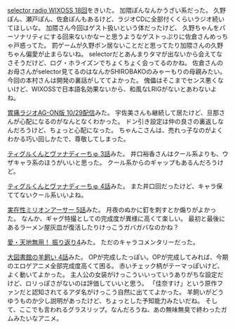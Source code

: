 [selector radio WIXOSS 18回](http://www.onsen.ag/program/selector/)をきいた。
加隈ぽんなんかうざい系だった。
久野ぽん、瀬戸ぽん、佐倉ぽんもあるけど、ラジオCDに全部付くくらいラジオ続いてほしいな。
加隈さん今回はゲスト扱いという体だったけど、
久野ちゃんをパーソナリティにする回来ないかなーと思うようなゲストっぷりに佐倉さんめっちゃ戸惑ってた。
罰ゲームが久野ポン居ないことだと思ってたり加隈さんの久野ちゃん偏愛が止まらないね。
selectorだとあんまりタマが出ないから会えてなさそうだけど、ログ・ホライズンでちょくちょく会ってるのかね。
佐倉さんのお母さんがselector見てるのはなんかSHIROBAKOのみゃーもりの母親みたい。
今回の本村さんは開発の裏話がしててよかった。
傀儡はそこまでセンス悪くないけど、WIXOSSで日本語名効果ないから、和風なLRIGがないとあわないよね。

[胃痛ラジオAG-ON版 10/29配信](http://ondemand.joqr.co.jp/AG-ON/contents/shikaco_141029.php)みた。
宇佐美さんも継続して居たけど、旦那さんが心配になるのがなんとなくわかった。
ドン引き設定は仲の良さの裏返しなんだろうけど、ちょっと心配になった。
ちゃんこさんは、売れっ子なのがよくわかる巧い回しかたで、尊敬してしまった。

[ティグルくんとヴァナディーちゅ 3話](https://www.youtube.com/watch?v=T266NLbgVaQ)みた。
井口裕香さんはクール系よりも、ウザキャラ系のほうがいいと思った。
クール系からのギャップもあるんだろうけど。

[ティグルくんとヴァナディーちゅ 4話](https://www.youtube.com/watch?v=X-I_Is5YqMk)みた。
また井口回だったけど、キャラ保ててないクール系いいよね。

[実在性ミリオンアーサー 5話](http://www.nicovideo.jp/watch/1414635913)みた。
月夜のぬかに釘を刺すとか煽りがよかった。
なんか、ギャグ特撮としての完成度が異様に高くて楽しい。
最初と最後にあるラーメン屋灰皿が復活したりけっこうガバガバなのかね？

[愛・天地無用！ 振り返り4](http://www.nicovideo.jp/watch/1414564870)みた。
ただのキャラコメンタリーだった。

[大図書館の羊飼い 4話](http://www.nicovideo.jp/watch/1414486673)みた。
OPが完成したっぽい。OPが完成してみれば、今期のエロゲアニメ全部完成度高くて困る。
赤いチェック柄がテーマっぽいけど、よく動いてよかった。
主人公の女装がけっこういいっていうありがちな設定だけど、ロリっぽさがないのは評価していいと思う。
「佳奈すけ」という原作ファンだと認知されてるアダ名がけっこう自然に出ててよかった。
羊飼いがどうゆうものか少し説明があったけど、ちょっとした予知能力みたいだね。
そして、ここでも言われるグラスリップ。なんだろうね、あの無味無臭で終わったガムみたいなアニメ。
